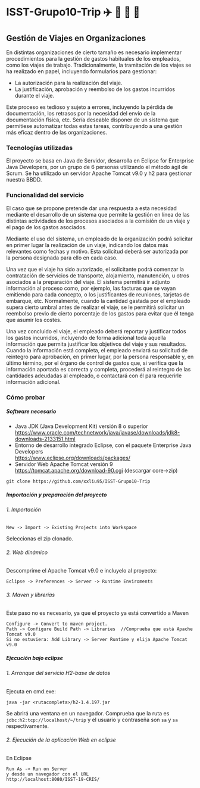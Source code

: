 # ISST-Grupo10-Trip :airplane: :train2: :bus: :car:

## Gestión de Viajes en Organizaciones 
<p>
En distintas organizaciones de cierto tamaño es necesario implementar procedimientos para la gestión de gastos habituales de los empleados, como los viajes de trabajo. Tradicionalmente, la tramitación de los viajes se ha realizado en papel, incluyendo formularios para gestionar: 
</p>
 <ul>
  <li> La autorización para la realización del viaje. </li>
  <li> La justificación, aprobación y reembolso de los gastos incurridos durante el viaje. </li>
</ul>

<p>
Este proceso es tedioso y sujeto a errores, incluyendo la pérdida de documentación, los retrasos por la necesidad del envío de la documentación física, etc. Sería deseable disponer de un sistema que permitiese automatizar todas estas tareas, contribuyendo a una gestión más eficaz dentro de las organizaciones. 
</p>

### Tecnologías utilizadas
<p>
El proyecto se basa en Java de Servidor, desarrolla en Eclipse for Enterprise Java Developers, por un grupo de 6 personas utilizando el método ágil de Scrum.
Se ha utilizado un servidor Apache Tomcat v9.0 y h2 para gestionar nuestra BBDD.
</p>

### Funcionalidad del servicio 
<p>
El caso que se propone pretende dar una respuesta a esta necesidad mediante el desarrollo de un sistema que permite la gestión en línea de las distintas actividades de los procesos asociados a la comisión de un viaje y el pago de los gastos asociados. 
</p>
<p>
Mediante el uso del sistema, un empleado de la organización podrá solicitar en primer lugar la realización de un viaje, indicando los datos más relevantes como fechas y motivo. Esta solicitud deberá ser autorizada por la persona designada para ello en cada caso. 
</p>
<p>
Una vez que el viaje ha sido autorizado, el solicitante podrá comenzar la contratación de servicios de transporte, alojamiento, manutención, u otros asociados a la preparación del viaje. El sistema permitirá ir adjunto información al proceso como, por ejemplo, las facturas que se vayan emitiendo para cada concepto, o los justificantes de reuniones, tarjetas de embarque, etc. Normalmente, cuando la cantidad gastada por el empleado supera cierto umbral antes de realizar el viaje, se le permitirá solicitar un reembolso previo de cierto porcentaje de los gastos para evitar que él tenga que asumir los costes. 
</p>
<p>
Una vez concluido el viaje, el empleado deberá reportar y justificar todos los gastos incurridos, incluyendo de forma adicional toda aquella información que permita justificar los objetivos del viaje y sus resultados. 
Cuando la información está completa, el empleado enviará su solicitud de reintegro para aprobación, en primer lugar, por la persona responsable y, en último término, por el órgano de control de gastos que, si verifica que la información aportada es correcta y completa, procederá al reintegro de las cantidades adeudadas al empleado, o contactará con él para requerirle información adicional. 
</p>

### Cómo probar
##### Software necesario

- Java JDK (Java Development Kit) versión 8 o superior <br>
https://www.oracle.com/technetwork/java/javase/downloads/jdk8-downloads-2133151.html 
- Entorno de desarrollo integrado Eclipse, con el paquete Enterprise Java Developers <br>
https://www.eclipse.org/downloads/packages/ 
- Servidor Web Apache Tomcat versión 9 <br>
https://tomcat.apache.org/download-90.cgi 
(descargar core->zip)

```
git clone https://github.com/xxliu95/ISST-Grupo10-Trip
```
##### Importación y preparación del proyecto
###### 1. Importación
```
New -> Import -> Existing Projects into Workspace
```
Seleccionas el zip clonado.
###### 2. Web dinámico
Descomprime el Apache Tomcat v9.0 e incluyelo al proyecto:
```
Eclipse -> Preferences -> Server -> Runtime Enviroments
```
###### 3. Maven y librerías
Este paso no es necesario, ya que el proyecto ya está convertido a Maven
```
Configure -> Convert to maven project. 
Path -> Configure Build Path -> Libraries  //Comprueba que está Apache Tomcat v9.0
Si no estuviera: Add Library -> Server Runtime y elija Apache Tomcat v9.0
```
##### Ejecución bajo eclipse
###### 1. Arranque del servicio H2-base de datos
Ejecuta en cmd.exe:
```
java -jar <rutacompleta>/h2-1.4.197.jar
```
Se abrirá una ventana en un navegador. Comprueba que la ruta es `jdbc:h2:tcp://localhost/~/trip` y el usuario y contraseña son `sa` y `sa` respectivamente.

###### 2. Ejecución de la aplicación Web en eclipse
En Eclipse
```
Run As -> Run on Server
y desde un navegador con el URL
http://localhost:8080/ISST-19-CRIS/
```


